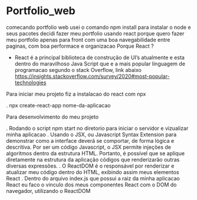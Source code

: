 # Portfolio_web
comecando portfolio web
usei o comando npm install para instalar o node e seus pacotes
decidi fazer meu portfolio usando react porque quero fazer meu portfolio apenas para front com uma boa navegabilidade entre paginas, com boa performace e organizacao
Porque React ?
* React é a principal biblioteca de construção de UI’s atualmente e esta dentro do maravilhoso Java Script que e a mais popular linguagem de programacao segundo o stack Overflow, link abaixo
https://insights.stackoverflow.com/survey/2020#most-popular-technologies

Para iniciar meu projeto fiz a instalacao do react com npx

. npx create-react-app nome-da-aplicacao

Para desenvolvimento do meu projeto

. Rodando o script npm start no diretorio para iniciar o servidor e vizualizar minha aplicacao
. Usando o JSX, ou Javascript Syntax Extension para demonstrar como a interface deverá se comportar, de forma lógica e descritiva.
    Por ser um código Javascript, o JSX permite injeções de algoritmos dentro da estrutura HTML. Portanto, é possível que se aplique diretamente na estrutura da aplicação códigos que renderizarão outras diversas expressões.
. O ReactDOM é o responsável por renderizar e atualizar meu código dentro do HTML, exibindo assim meus elementos React
. Dentro do arquivo index.js que possui a raiz da minha aplicacao React eu faco o vinculo dos meus componentes React com o DOM do navegador, utilizando o ReactDOM 
